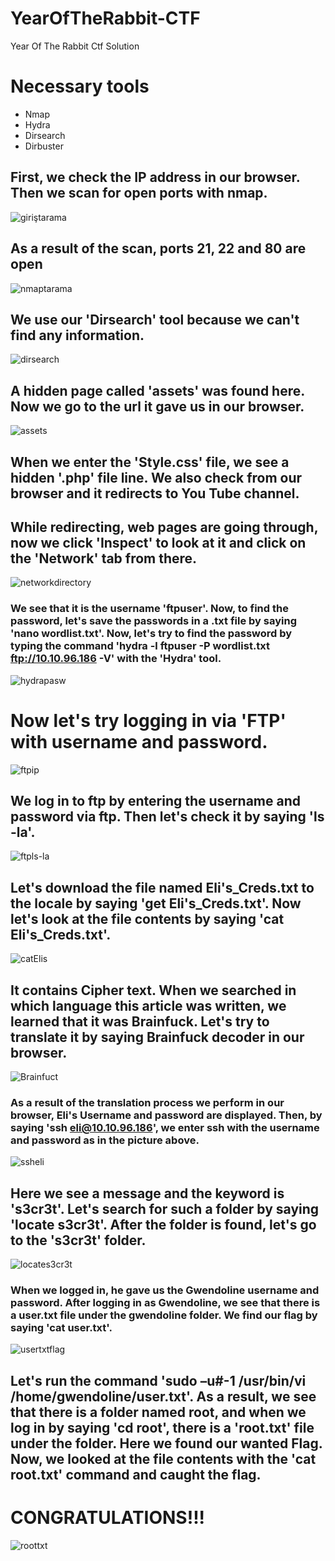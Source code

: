# YearOfTheRabbit-CTF
 Year Of The Rabbit Ctf Solution

# Necessary tools

* Nmap
* Hydra
* Dirsearch
* Dirbuster

## First, we check the IP address in our browser. Then we scan for open ports with nmap.
![giriştarama](imgsrc/giriştarama.PNG)


## As a result of the scan, ports 21, 22 and 80 are open
![nmaptarama](imgsrc/nmaptarama.PNG)

## We use our 'Dirsearch' tool because we can't find any information.
![dirsearch](imgsrc/dirsearch.PNG)

## A hidden page called 'assets' was found here. Now we go to the url it gave us in our browser.
![assets](imgsrc/assets.PNG)

## When we enter the 'Style.css' file, we see a hidden '.php' file line. We also check from our browser and it redirects to You Tube channel.
## While redirecting, web pages are going through, now we click 'Inspect' to look at it and click on the 'Network' tab from there.
![networkdirectory](imgsrc/networkdirectory.PNG)

### We see that it is the username 'ftpuser'. Now, to find the password, let's save the passwords in a .txt file by saying 'nano wordlist.txt'. Now, let's try to find the password by typing the command 'hydra -l ftpuser -P wordlist.txt ftp://10.10.96.186 -V' with the 'Hydra' tool.
![hydrapasw](imgsrc/hyrdapasw.PNG)

# Now let's try logging in via 'FTP' with username and password.
![ftpip](imgsrc/ftpip.PNG)

## We log in to ftp by entering the username and password via ftp. Then let's check it by saying 'ls -la'.
![ftpls-la](imgsrc/ftpls-la.PNG)

## Let's download the file named Eli's_Creds.txt to the locale by saying 'get Eli's_Creds.txt'. Now let's look at the file contents by saying 'cat Eli's_Creds.txt'.

![catElis](imgsrc/catElis.PNG)

## It contains Cipher text. When we searched in which language this article was written, we learned that it was Brainfuck. Let's try to translate it by saying Brainfuck decoder in our browser.
![Brainfuct](imgsrc/Brainfuct.PNG)

### As a result of the translation process we perform in our browser, Eli's Username and password are displayed. Then, by saying 'ssh eli@10.10.96.186', we enter ssh with the username and password as in the picture above.
![ssheli](imgsrc/ssheli.PNG)

## Here we see a message and the keyword is 's3cr3t'. Let's search for such a folder by saying 'locate s3cr3t'. After the folder is found, let's go to the 's3cr3t' folder.
![locates3cr3t](imgsrc/locates3cr3t.PNG)

### When we logged in, he gave us the Gwendoline username and password. After logging in as Gwendoline, we see that there is a user.txt file under the gwendoline folder. We find our flag by saying 'cat user.txt'.
![usertxtflag](imgsrc/usertxtflag.PNG)

## Let's run the command 'sudo –u#-1 /usr/bin/vi /home/gwendoline/user.txt'. As a result, we see that there is a folder named root, and when we log in by saying 'cd root', there is a 'root.txt' file under the folder. Here we found our wanted Flag. Now, we looked at the file contents with the 'cat root.txt' command and caught the flag. 
# CONGRATULATIONS!!!
![roottxt](imgsrc/roottxt.PNG)
